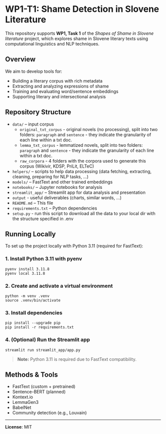 # WP1-T1: Shame Detection in Slovene Literature

This repository supports **WP1, Task 1** of the _Shapes of Shame in Slovene literature_ project, which explores shame in Slovene literary texts using computational linguistics and NLP techniques.

## Overview

We aim to develop tools for:
- Building a literary corpus with rich metadata
- Extracting and analyzing expressions of shame
- Training and evaluating word/sentence embeddings
- Supporting literary and intersectional analysis

## Repository Structure

- `data/` – input corpus
    - `original_txt_corpus` - original novels (no processing), split into two folders: `paragraph` and `sentence` - they indicate the granularity of each line within a txt doc.
    - `lemma_txt_corpus` - lemmatized novels, split into two folders: `paragraph` and `sentence` - they indicate the granularity of each line within a txt doc.
    - `raw_corpora` - 4 folders with the corpora used to generate this corpus (Wikivir, KDSP, PriLit, ELTeC)
- `helpers/` – scripts to help data processing (data fetching, extracting, cleaning, preparing for NLP tasks, ...)
- `models/` – FastText and other trained embeddings
- `notebooks/` – Jupyter notebooks for analysis
- `streamlit_app/` – Streamlit app for data analysis and presentation
- `output` - useful deliverables (charts, similar words, ...)
- `README.md` – This file
- `requirements.txt` – Python dependencies
- `setup.py` - run this script to download all the data to your local dir with the structure specified in .env


## Running Locally

To set up the project locally with Python 3.11 (required for FastText):

### 1. Install Python 3.11 with pyenv

    pyenv install 3.11.8
    pyenv local 3.11.8

### 2. Create and activate a virtual environment

    python -m venv .venv
    source .venv/bin/activate

### 3. Install dependencies

    pip install --upgrade pip
    pip install -r requirements.txt

### 4. (Optional) Run the Streamlit app

    streamlit run streamlit_app/app.py

> **Note:** Python 3.11 is required due to FastText compatibility.

## Methods & Tools

- FastText (custom + pretrained)
- Sentence-BERT (planned)
- Kontext.io
- LemmaGen3
- BabelNet
- Community detection (e.g., Louvain)

---

**License**: MIT  
